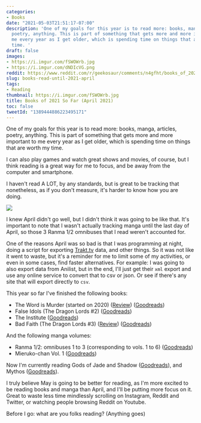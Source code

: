 ```yaml
---
categories:
- Books
date: "2021-05-03T21:51:17-07:00"
description: 'One of my goals for this year is to read more: books, manga, articles,
  poetry, anything. This is part of something that gets more and more important to
  me every year as I get older, which is spending time on things that are worth my
  time. '
draft: false
images:
- https://i.imgur.com/fSWOWrb.jpg
- https://i.imgur.com/dNDIcVG.png
reddit: https://www.reddit.com/r/geekosaur/comments/n4gfht/books_of_2021_so_far_april_2021/
slug: books-read-until-2021-april
tags:
- Reading
thumbnail: https://i.imgur.com/fSWOWrb.jpg
title: Books of 2021 So Far (April 2021)
toc: false
tweetId: "1389444886223495171"
---
```


One of my goals for this year is to read more: books, manga, articles, poetry, anything. This is part of something that gets more and more important to me every year as I get older, which is spending time on things that are worth my time. 

I can also play games and watch great shows and movies, of course, but I think reading is a great way for me to focus, and be away from the computer and smartphone.

<!--more-->

I haven't read A LOT, by any standards, but is great to be tracking that nonetheless, as if you don't measure, it's harder to know how you are doing.

![](https://i.imgur.com/dNDIcVG.png)

I knew April didn't go well, but I didn't think it was going to be like that. It's important to note that I wasn't actually tracking manga until the last day of April, so those 3 Ranma 1/2 omnibuses that I read weren't accounted for.

One of the reasons April was so bad is that I was programming at night, doing a script for exporting [Trakt.tv](http://trakt.tv) data, and other things. So it was not like it went to waste, but it's a reminder for me to limit some of my activities, or even in some cases, find faster alternatives. For example: I was going to also export data from Anilist, but in the end, I'll just get their `xml` export and use any online service to convert that to csv or json. Or see if there's any site that will export directly to `csv`.

This year so far I've finished the following books:

- The Word is Murder (started on 2020) ([Review](/post/book-review-the-word-is-murder-by-anthony-horowitz/)) ([Goodreads](https://www.goodreads.com/book/show/36919462-the-word-is-murder))
- False Idols (The Dragon Lords #2) ([Goodreads](https://www.goodreads.com/book/show/38369361-false-idols))
- The Institute ([Goodreads](https://www.goodreads.com/book/show/50892339-the-institute))
- Bad Faith (The Dragon Lords #3) ([Review](/post/finished-the-dragon-lords-books/)) ([Goodreads](https://www.goodreads.com/book/show/37760729-bad-faith))

And the following manga volumes:

- Ranma 1/2: omnibuses 1 to 3 (corresponding to vols. 1 to 6) ([Goodreads](https://www.goodreads.com/book/show/18223762-ranma-1-2-vol-1))
- Mieruko-chan Vol. 1 ([Goodreads](https://www.goodreads.com/book/show/54760327-mieruko-chan-vol-1))

Now I'm currently reading Gods of Jade and Shadow ([Goodreads](https://www.goodreads.com/book/show/49185974-gods-of-jade-and-shadow)), and Mythos ([Goodreads](https://www.goodreads.com/book/show/46228086-mythos)).

I truly believe May is going to be better for reading, as I'm more excited to be reading books and manga than April, and I'll be putting more focus on it. Great to waste less time mindlessly scrolling on Instagram, Reddit and Twitter, or watching people browsing Reddit on Youtube.

Before I go: what are you folks reading? (Anything goes)
